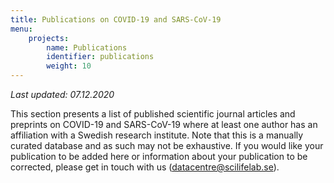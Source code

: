 ```yaml
---
title: Publications on COVID-19 and SARS-CoV-19
menu:
    projects:
        name: Publications
        identifier: publications
        weight: 10
---
```


<i>Last updated: 07.12.2020</i>

This section presents a list of published scientific journal articles and preprints on COVID-19 and SARS-CoV-19 where at least one author has an affiliation with a Swedish research institute. Note that this is a manually curated database and as such may not be exhaustive. If you would like your publication to be added here or information about your publication to be corrected, please get in touch with us (datacentre@scilifelab.se).
